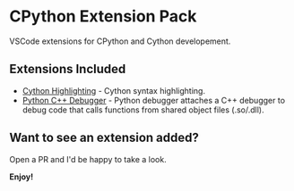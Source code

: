 # CPython Extension Pack

VSCode extensions for CPython and Cython developement.

## Extensions Included

* [Cython Highlighting](https://marketplace.visualstudio.com/items?itemName=tcwalther.cython) - Cython syntax highlighting.
* [Python C++ Debugger](https://marketplace.visualstudio.com/items?itemName=benjamin-simmonds.pythoncpp-debug) - Python debugger attaches a C++ debugger to debug code that calls functions from shared object files (.so/.dll).

## Want to see an extension added?

Open a PR and I'd be happy to take a look.

**Enjoy!**
